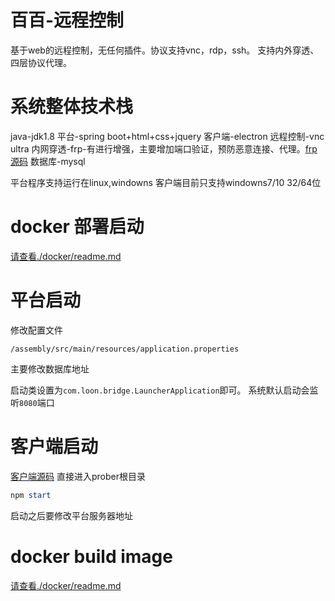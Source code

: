 # 百百-远程控制

基于web的远程控制，无任何插件。协议支持vnc，rdp，ssh。
支持内外穿透、四层协议代理。

# 系统整体技术栈
java-jdk1.8
平台-spring boot+html+css+jquery
客户端-electron
远程控制-vnc ultra
内网穿透-frp-有进行增强，主要增加端口验证，预防恶意连接、代理。[frp源码](https://github.com/baibaicloud/frp)
数据库-mysql

平台程序支持运行在linux,windowns
客户端目前只支持windowns7/10 32/64位

# docker 部署启动
[请查看./docker/readme.md](./docker/readme.md)

# 平台启动
修改配置文件

```
/assembly/src/main/resources/application.properties
```

主要修改数据库地址

启动类设置为`com.loon.bridge.LauncherApplication`即可。
系统默认启动会监听`8080`端口

# 客户端启动
[客户端源码](https://github.com/baibaicloud/prober)
直接进入prober根目录

```powershell
npm start
```
启动之后要修改平台服务器地址

# docker build image
[请查看./docker/readme.md](./docker/readme.md)